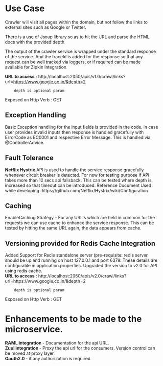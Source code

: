<H1>Use Case</H1>

Crawler will visit all pages within the domain, but not follow the links to external sites such as Google or Twitter.

There is a use of Jsoup library so as to hit the URL and parse the HTML docs with the provided depth.

The output of the crawler service is wrapped under the standard response of the service. And the traceId is added for the response so that any request can be well tracked via loggers, or if required can be made available for Zipkin Integration.

<b>URL to access</b> : http://localhost:2050/apis/v1.0/crawl/links?url=https://www.google.co.in/&depth=2 
		
		depth is optional param
Exposed on Http Verb : GET 

<h2>Exception Handling </h2>

Basic Exception handling for the input fields is provided in the code.
In case user provides invalid inputs then response is handled gracefully with ErrorCode as EC0001 and respective Error Message. This is handled via @ControllerAdvice.

<h2>Fault Tolerance </h2>
 <b>Netflix Hystrix</b> API is used to handle the service response gracefully whenever circuit breaker is detected. For now for testing purpose if API takes more than 10 secs api fallsback. This can be tested where depth is increased so that timeout can be introduced.
	Reference Document Used while developing: https://github.com/Netflix/Hystrix/wiki/Configuration

<h2>Caching</h2>
EnableCaching Strategy - For any URL's which are held in common for the requests we can use cache to enhance the service response. This can be tested by hitting the same URL again, the data appears from cache.

<h2> Versioning provided for Redis Cache Integration </h2>
Added Support for Redis standalone server (pre-requisite: redis server should be up and running on host 127.0.0.1 and port 6379. These details are configurable in application.properties. Upgraded the version to v2.0 for API using redis cache.<br>
<b>URL to access</b> : http://localhost:2050/apis/v2.0/crawl/links?url=https://www.google.co.in/&depth=2 
		
		depth is optional param
Exposed on Http Verb : GET 


<h1>Enhancements to be made to the microservice.</h1>
<b>RAML integration </b>- Documentation for the api URL.<br/> 
<b>Zuul integration  </b>- Proxy the api url for the consumers. Version control can be moved at proxy layer. <br/>
<b>Oauth2.0 </b>- if any authorization is required. <br/>


